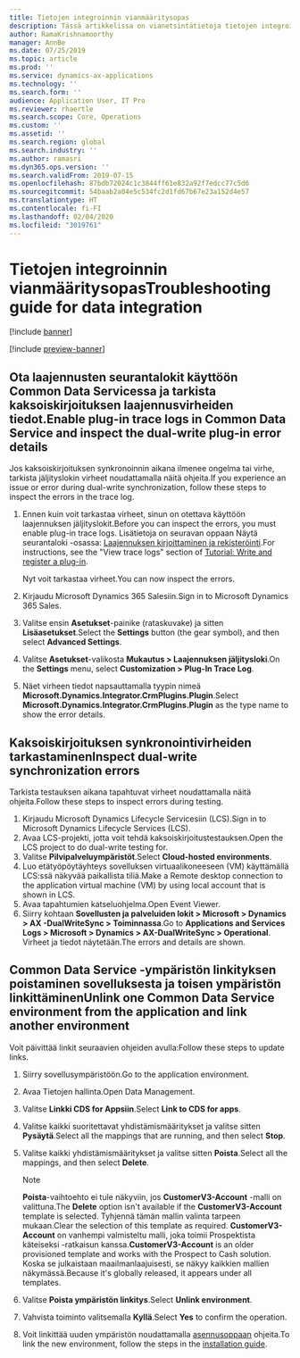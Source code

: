 ```yaml
---
title: Tietojen integroinnin vianmääritysopas
description: Tässä artikkelissa on vianetsintätietoja tietojen integroinnista Finance and Operations -sovellusten ja Common Data Servicen välillä.
author: RamaKrishnamoorthy
manager: AnnBe
ms.date: 07/25/2019
ms.topic: article
ms.prod: ''
ms.service: dynamics-ax-applications
ms.technology: ''
ms.search.form: ''
audience: Application User, IT Pro
ms.reviewer: rhaertle
ms.search.scope: Core, Operations
ms.custom: ''
ms.assetid: ''
ms.search.region: global
ms.search.industry: ''
ms.author: ramasri
ms.dyn365.ops.version: ''
ms.search.validFrom: 2019-07-15
ms.openlocfilehash: 87bdb72024c1c3844ff61e832a92f7edcc77c5d6
ms.sourcegitcommit: 54baab2a04e5c534fc2d1fd67b67e23a152d4e57
ms.translationtype: HT
ms.contentlocale: fi-FI
ms.lasthandoff: 02/04/2020
ms.locfileid: "3019761"
---
```

# <a name="troubleshooting-guide-for-data-integration"></a><span data-ttu-id="3c39e-103">Tietojen integroinnin vianmääritysopas</span><span class="sxs-lookup"><span data-stu-id="3c39e-103">Troubleshooting guide for data integration</span></span>

[!include [banner](../../includes/banner.md)]

[!include [preview-banner](../../includes/preview-banner.md)]

## <a name="enable-plug-in-trace-logs-in-common-data-service-and-inspect-the-dual-write-plug-in-error-details"></a><span data-ttu-id="3c39e-104">Ota laajennusten seurantalokit käyttöön Common Data Servicessa ja tarkista kaksoiskirjoituksen laajennusvirheiden tiedot.</span><span class="sxs-lookup"><span data-stu-id="3c39e-104">Enable plug-in trace logs in Common Data Service and inspect the dual-write plug-in error details</span></span>

<span data-ttu-id="3c39e-105">Jos kaksoiskirjoituksen synkronoinnin aikana ilmenee ongelma tai virhe, tarkista jäljityslokin virheet noudattamalla näitä ohjeita.</span><span class="sxs-lookup"><span data-stu-id="3c39e-105">If you experience an issue or error during dual-write synchronization, follow these steps to inspect the errors in the trace log.</span></span>

1. <span data-ttu-id="3c39e-106">Ennen kuin voit tarkastaa virheet, sinun on otettava käyttöön laajennuksen jäljityslokit.</span><span class="sxs-lookup"><span data-stu-id="3c39e-106">Before you can inspect the errors, you must enable plug-in trace logs.</span></span> <span data-ttu-id="3c39e-107">Lisätietoja on seuravan oppaan Näytä seurantaloki -osassa: [Laajennuksen kirjoittaminen ja rekisteröinti](https://docs.microsoft.com/powerapps/developer/common-data-service/tutorial-write-plug-in#view-trace-logs).</span><span class="sxs-lookup"><span data-stu-id="3c39e-107">For instructions, see the "View trace logs" section of [Tutorial: Write and register a plug-in](https://docs.microsoft.com/powerapps/developer/common-data-service/tutorial-write-plug-in#view-trace-logs).</span></span>

    <span data-ttu-id="3c39e-108">Nyt voit tarkastaa virheet.</span><span class="sxs-lookup"><span data-stu-id="3c39e-108">You can now inspect the errors.</span></span>

2. <span data-ttu-id="3c39e-109">Kirjaudu Microsoft Dynamics 365 Salesiin.</span><span class="sxs-lookup"><span data-stu-id="3c39e-109">Sign in to Microsoft Dynamics 365 Sales.</span></span>
3. <span data-ttu-id="3c39e-110">Valitse ensin **Asetukset**-painike (rataskuvake) ja sitten **Lisäasetukset**.</span><span class="sxs-lookup"><span data-stu-id="3c39e-110">Select the **Settings** button (the gear symbol), and then select **Advanced Settings**.</span></span>
4. <span data-ttu-id="3c39e-111">Valitse **Asetukset**-valikosta **Mukautus \> Laajennuksen jäljitysloki**.</span><span class="sxs-lookup"><span data-stu-id="3c39e-111">On the **Settings** menu, select **Customization \> Plug-In Trace Log**.</span></span>
5. <span data-ttu-id="3c39e-112">Näet virheen tiedot napsauttamalla tyypin nimeä **Microsoft.Dynamics.Integrator.CrmPlugins.Plugin**.</span><span class="sxs-lookup"><span data-stu-id="3c39e-112">Select **Microsoft.Dynamics.Integrator.CrmPlugins.Plugin** as the type name to show the error details.</span></span>

## <a name="inspect-dual-write-synchronization-errors"></a><span data-ttu-id="3c39e-113">Kaksoiskirjoituksen synkronointivirheiden tarkastaminen</span><span class="sxs-lookup"><span data-stu-id="3c39e-113">Inspect dual-write synchronization errors</span></span>

<span data-ttu-id="3c39e-114">Tarkista testauksen aikana tapahtuvat virheet noudattamalla näitä ohjeita.</span><span class="sxs-lookup"><span data-stu-id="3c39e-114">Follow these steps to inspect errors during testing.</span></span>

1. <span data-ttu-id="3c39e-115">Kirjaudu Microsoft Dynamics Lifecycle Servicesiin (LCS).</span><span class="sxs-lookup"><span data-stu-id="3c39e-115">Sign in to Microsoft Dynamics Lifecycle Services (LCS).</span></span>
2. <span data-ttu-id="3c39e-116">Avaa LCS-projekti, jotta voit tehdä kaksoiskirjoitustestauksen.</span><span class="sxs-lookup"><span data-stu-id="3c39e-116">Open the LCS project to do dual-write testing for.</span></span>
3. <span data-ttu-id="3c39e-117">Valitse **Pilvipalveluympäristöt**.</span><span class="sxs-lookup"><span data-stu-id="3c39e-117">Select **Cloud-hosted environments**.</span></span>
4. <span data-ttu-id="3c39e-118">Luo etätyöpöytäyhteys sovelluksen virtuaalikoneeseen (VM) käyttämällä LCS:ssä näkyvää paikallista tiliä.</span><span class="sxs-lookup"><span data-stu-id="3c39e-118">Make a Remote desktop connection to the application virtual machine (VM) by using local account that is shown in LCS.</span></span>
5. <span data-ttu-id="3c39e-119">Avaa tapahtumien katseluohjelma.</span><span class="sxs-lookup"><span data-stu-id="3c39e-119">Open Event Viewer.</span></span> 
6. <span data-ttu-id="3c39e-120">Siirry kohtaan **Sovellusten ja palveluiden lokit \> Microsoft \> Dynamics \> AX -DualWriteSync \> Toiminnassa**.</span><span class="sxs-lookup"><span data-stu-id="3c39e-120">Go to **Applications and Services Logs \> Microsoft \> Dynamics \> AX-DualWriteSync \> Operational**.</span></span> <span data-ttu-id="3c39e-121">Virheet ja tiedot näytetään.</span><span class="sxs-lookup"><span data-stu-id="3c39e-121">The errors and details are shown.</span></span>

## <a name="unlink-one-common-data-service-environment-from-the-application-and-link-another-environment"></a><span data-ttu-id="3c39e-122">Common Data Service -ympäristön linkityksen poistaminen sovelluksesta ja toisen ympäristön linkittäminen</span><span class="sxs-lookup"><span data-stu-id="3c39e-122">Unlink one Common Data Service environment from the application and link another environment</span></span>

<span data-ttu-id="3c39e-123">Voit päivittää linkit seuraavien ohjeiden avulla:</span><span class="sxs-lookup"><span data-stu-id="3c39e-123">Follow these steps to update links.</span></span>

1. <span data-ttu-id="3c39e-124">Siirry sovellusympäristöön.</span><span class="sxs-lookup"><span data-stu-id="3c39e-124">Go to the application environment.</span></span>
2. <span data-ttu-id="3c39e-125">Avaa Tietojen hallinta.</span><span class="sxs-lookup"><span data-stu-id="3c39e-125">Open Data Management.</span></span>
3. <span data-ttu-id="3c39e-126">Valitse **Linkki CDS for Appsiin**.</span><span class="sxs-lookup"><span data-stu-id="3c39e-126">Select **Link to CDS for apps**.</span></span>
4. <span data-ttu-id="3c39e-127">Valitse kaikki suoritettavat yhdistämismääritykset ja valitse sitten **Pysäytä**.</span><span class="sxs-lookup"><span data-stu-id="3c39e-127">Select all the mappings that are running, and then select **Stop**.</span></span>
5. <span data-ttu-id="3c39e-128">Valitse kaikki yhdistämismääritykset ja valitse sitten **Poista**.</span><span class="sxs-lookup"><span data-stu-id="3c39e-128">Select all the mappings, and then select **Delete**.</span></span>

    > [!NOTE]
    > <span data-ttu-id="3c39e-129">**Poista**-vaihtoehto ei tule näkyviin, jos **CustomerV3-Account** -malli on valittuna.</span><span class="sxs-lookup"><span data-stu-id="3c39e-129">The **Delete** option isn't available if the **CustomerV3-Account** template is selected.</span></span> <span data-ttu-id="3c39e-130">Tyhjennä tämän mallin valinta tarpeen mukaan.</span><span class="sxs-lookup"><span data-stu-id="3c39e-130">Clear the selection of this template as required.</span></span> <span data-ttu-id="3c39e-131">**CustomerV3-Account** on vanhempi valmisteltu malli, joka toimii Prospektista käteiseksi -ratkaisun kanssa.</span><span class="sxs-lookup"><span data-stu-id="3c39e-131">**CustomerV3-Account** is an older provisioned template and works with the Prospect to Cash solution.</span></span> <span data-ttu-id="3c39e-132">Koska se julkaistaan maailmanlaajuisesti, se näkyy kaikkien mallien näkymässä.</span><span class="sxs-lookup"><span data-stu-id="3c39e-132">Because it's globally released, it appears under all templates.</span></span>

6. <span data-ttu-id="3c39e-133">Valitse **Poista ympäristön linkitys**.</span><span class="sxs-lookup"><span data-stu-id="3c39e-133">Select **Unlink environment**.</span></span>
7. <span data-ttu-id="3c39e-134">Vahvista toiminto valitsemalla **Kyllä**.</span><span class="sxs-lookup"><span data-stu-id="3c39e-134">Select **Yes** to confirm the operation.</span></span>
8. <span data-ttu-id="3c39e-135">Voit linkittää uuden ympäristön noudattamalla [asennusoppaan](https://aka.ms/dualwrite-docs) ohjeita.</span><span class="sxs-lookup"><span data-stu-id="3c39e-135">To link the new environment, follow the steps in the [installation guide](https://aka.ms/dualwrite-docs).</span></span>
